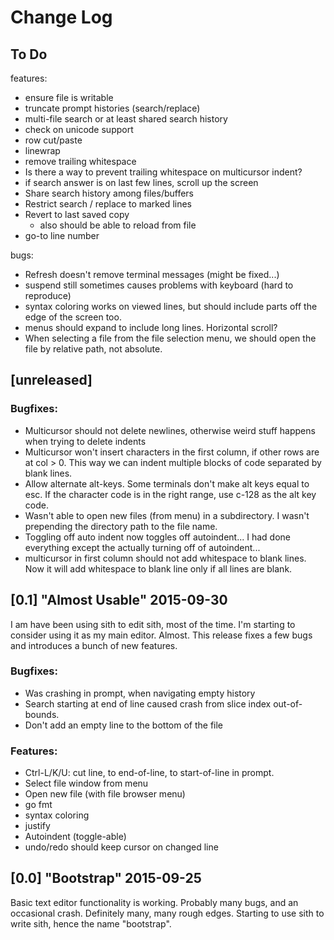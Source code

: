Change Log
==========

## To Do

features:
 - ensure file is writable
 - truncate prompt histories (search/replace)
 - multi-file search or at least shared search history
 - check on unicode support
 - row cut/paste
 - linewrap
 - remove trailing whitespace
 - Is there a way to prevent trailing whitespace on multicursor indent?
 - if search answer is on last few lines, scroll up the screen
 - Share search history among files/buffers
 - Restrict search / replace to marked lines
 - Revert to last saved copy
   - also should be able to reload from file
 - go-to line number

bugs:
 - Refresh doesn't remove terminal messages (might be fixed...)
 - suspend still sometimes causes problems with keyboard (hard to reproduce)
 - syntax coloring works on viewed lines, but should include parts off the edge
   of the screen too.
 - menus should expand to include long lines.  Horizontal scroll?
 - When selecting a file from the file selection menu, we should open the file
   by relative path, not absolute.


## [unreleased]

### Bugfixes:
 - Multicursor should not delete newlines, otherwise weird stuff happens when
   trying to delete indents
 - Multicursor won't insert characters in the first column, if other rows are
   at col > 0.  This way we can indent multiple blocks of code separated by
   blank lines.
 - Allow alternate alt-keys.  Some terminals don't make alt keys equal to esc.
   If the character code is in the right range, use c-128 as the alt key code.
 - Wasn't able to open new files (from menu) in a subdirectory.  I wasn't prepending
   the directory path to the file name.
 - Toggling off auto indent now toggles off autoindent...  I had done everything
   except the actually turning off of autoindent...
 - multicursor in first column should not add whitespace to blank lines.  Now
   it will add whitespace to blank line only if all lines are blank.


## [0.1] "Almost Usable" 2015-09-30

I am have been using sith to edit sith, most of the time. I'm starting
to consider using it as my main editor. Almost. This release fixes a few
bugs and introduces a bunch of new features.

### Bugfixes:
 - Was crashing in prompt, when navigating empty history
 - Search starting at end of line caused crash from slice index out-of-bounds.
 - Don't add an empty line to the bottom of the file

### Features:
 - Ctrl-L/K/U: cut line, to end-of-line, to start-of-line in prompt.
 - Select file window from menu
 - Open new file (with file browser menu)
 - go fmt
 - syntax coloring
 - justify
 - Autoindent (toggle-able)
 - undo/redo should keep cursor on changed line



## [0.0] "Bootstrap" 2015-09-25

Basic text editor functionality is working. Probably many bugs, and an
occasional crash.  Definitely many, many rough edges.  Starting to use
sith to write sith, hence the name "bootstrap".


